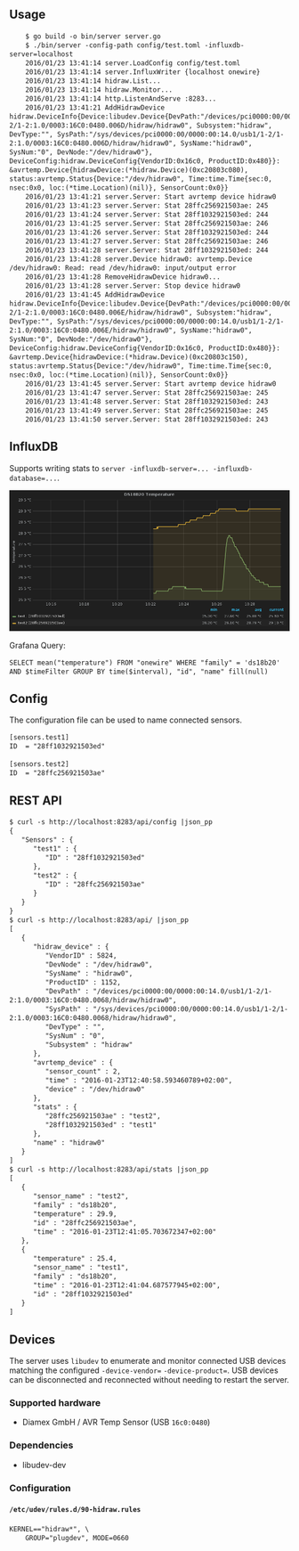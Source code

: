 ## Usage

        $ go build -o bin/server server.go 
        $ ./bin/server -config-path config/test.toml -influxdb-server=localhost
        2016/01/23 13:41:14 server.LoadConfig config/test.toml
        2016/01/23 13:41:14 server.InfluxWriter {localhost onewire}
        2016/01/23 13:41:14 hidraw.List...
        2016/01/23 13:41:14 hidraw.Monitor...
        2016/01/23 13:41:14 http.ListenAndServe :8283...
        2016/01/23 13:41:21 AddHidrawDevice hidraw.DeviceInfo{Device:libudev.Device{DevPath:"/devices/pci0000:00/0000:00:14.0/usb1/1-2/1-2:1.0/0003:16C0:0480.006D/hidraw/hidraw0", Subsystem:"hidraw", DevType:"", SysPath:"/sys/devices/pci0000:00/0000:00:14.0/usb1/1-2/1-2:1.0/0003:16C0:0480.006D/hidraw/hidraw0", SysName:"hidraw0", SysNum:"0", DevNode:"/dev/hidraw0"}, DeviceConfig:hidraw.DeviceConfig{VendorID:0x16c0, ProductID:0x480}}: &avrtemp.Device{hidrawDevice:(*hidraw.Device)(0xc20803c080), status:avrtemp.Status{Device:"/dev/hidraw0", Time:time.Time{sec:0, nsec:0x0, loc:(*time.Location)(nil)}, SensorCount:0x0}}
        2016/01/23 13:41:21 server.Server: Start avrtemp device hidraw0
        2016/01/23 13:41:23 server.Server: Stat 28ffc256921503ae: 245
        2016/01/23 13:41:24 server.Server: Stat 28ff1032921503ed: 244
        2016/01/23 13:41:25 server.Server: Stat 28ffc256921503ae: 246
        2016/01/23 13:41:26 server.Server: Stat 28ff1032921503ed: 244
        2016/01/23 13:41:27 server.Server: Stat 28ffc256921503ae: 246
        2016/01/23 13:41:28 server.Server: Stat 28ff1032921503ed: 244
        2016/01/23 13:41:28 server.Device hidraw0: avrtemp.Device /dev/hidraw0: Read: read /dev/hidraw0: input/output error
        2016/01/23 13:41:28 RemoveHidrawDevice hidraw0...
        2016/01/23 13:41:28 server.Server: Stop device hidraw0
        2016/01/23 13:41:45 AddHidrawDevice hidraw.DeviceInfo{Device:libudev.Device{DevPath:"/devices/pci0000:00/0000:00:14.0/usb1/1-2/1-2:1.0/0003:16C0:0480.006E/hidraw/hidraw0", Subsystem:"hidraw", DevType:"", SysPath:"/sys/devices/pci0000:00/0000:00:14.0/usb1/1-2/1-2:1.0/0003:16C0:0480.006E/hidraw/hidraw0", SysName:"hidraw0", SysNum:"0", DevNode:"/dev/hidraw0"}, DeviceConfig:hidraw.DeviceConfig{VendorID:0x16c0, ProductID:0x480}}: &avrtemp.Device{hidrawDevice:(*hidraw.Device)(0xc20803c150), status:avrtemp.Status{Device:"/dev/hidraw0", Time:time.Time{sec:0, nsec:0x0, loc:(*time.Location)(nil)}, SensorCount:0x0}}
        2016/01/23 13:41:45 server.Server: Start avrtemp device hidraw0
        2016/01/23 13:41:47 server.Server: Stat 28ffc256921503ae: 245
        2016/01/23 13:41:48 server.Server: Stat 28ff1032921503ed: 243
        2016/01/23 13:41:49 server.Server: Stat 28ffc256921503ae: 245
        2016/01/23 13:41:50 server.Server: Stat 28ff1032921503ed: 243


## InfluxDB

Supports writing stats to `server -influxdb-server=... -influxdb-database=...`.

![Grafana Screenshot](/docs/grafana.png?raw=true "Grafana")

Grafana Query:

    SELECT mean("temperature") FROM "onewire" WHERE "family" = 'ds18b20' AND $timeFilter GROUP BY time($interval), "id", "name" fill(null)

## Config
The configuration file can be used to name connected sensors.

    [sensors.test1]
    ID  = "28ff1032921503ed"

    [sensors.test2]
    ID  = "28ffc256921503ae"

## REST API

    $ curl -s http://localhost:8283/api/config |json_pp
    {
       "Sensors" : {
          "test1" : {
             "ID" : "28ff1032921503ed"
          },
          "test2" : {
             "ID" : "28ffc256921503ae"
          }
       }
    }
    $ curl -s http://localhost:8283/api/ |json_pp
    [
       {
          "hidraw_device" : {
             "VendorID" : 5824,
             "DevNode" : "/dev/hidraw0",
             "SysName" : "hidraw0",
             "ProductID" : 1152,
             "DevPath" : "/devices/pci0000:00/0000:00:14.0/usb1/1-2/1-2:1.0/0003:16C0:0480.0068/hidraw/hidraw0",
             "SysPath" : "/sys/devices/pci0000:00/0000:00:14.0/usb1/1-2/1-2:1.0/0003:16C0:0480.0068/hidraw/hidraw0",
             "DevType" : "",
             "SysNum" : "0",
             "Subsystem" : "hidraw"
          },
          "avrtemp_device" : {
             "sensor_count" : 2,
             "time" : "2016-01-23T12:40:58.593460789+02:00",
             "device" : "/dev/hidraw0"
          },
          "stats" : {
             "28ffc256921503ae" : "test2",
             "28ff1032921503ed" : "test1"
          },
          "name" : "hidraw0"
       }
    ]
    $ curl -s http://localhost:8283/api/stats |json_pp
    [
       {
          "sensor_name" : "test2",
          "family" : "ds18b20",
          "temperature" : 29.9,
          "id" : "28ffc256921503ae",
          "time" : "2016-01-23T12:41:05.703672347+02:00"
       },
       {
          "temperature" : 25.4,
          "sensor_name" : "test1",
          "family" : "ds18b20",
          "time" : "2016-01-23T12:41:04.687577945+02:00",
          "id" : "28ff1032921503ed"
       }
    ]

## Devices

The server uses `libudev` to enumerate and monitor connected USB devices matching the configured `-device-vendor=` `-device-product=`. USB devices can be disconnected and reconnected without needing to restart the server.

### Supported hardware

* Diamex GmbH / AVR Temp Sensor (USB `16c0:0480`)

### Dependencies

* libudev-dev

### Configuration

#### `/etc/udev/rules.d/90-hidraw.rules`

    KERNEL=="hidraw*", \
        GROUP="plugdev", MODE=0660

